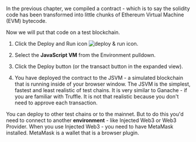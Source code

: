 In the previous chapter, we compiled a contract  - which is to say the solidity code has been transformed into little chunks of Ethereum Virtual Machine (EVM) bytecode.

Now we will put that code on a test blockchain. 

1. Click the Deploy and Run icon ![deploy & run icon](./images/run.png?raw=true "deploy & run icon").  

2. Select the **JavaScript VM** from the Environment pulldown. 

4. Click the Deploy button (or the transact button in the expanded view).

5. You have deployed the contract to the JSVM - a simulated blockchain that is running inside of your browser window.  The JSVM is the simplest, fastest  and least realistic of test chains.  It is very similar to Ganache - if you are familiar with Truffle. It is not that realistic because you don't need to approve each transaction.  

You can deploy to other test chains or to the mainnet. But to do this you'd need to connect to another **environment** - like Injected Web3 or Web3 Provider.  When you use Injected Web3 - you need to have MetaMask installed. MetaMask is a wallet that is a browser plugin.    
